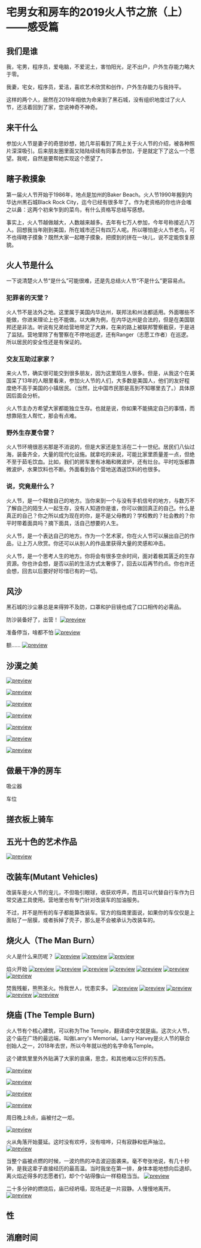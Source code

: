 # 宅男女和房车的2019火人节之旅（上）——感受篇

## 我们是谁

我，宅男，程序员，爱电脑，不爱泥土，害怕阳光，足不出户，户外生存能力略大于零。

我妻，宅女，程序员，爱洁，喜欢艺术欣赏和创作，户外生存能力与我持平。

这样的两个人，居然在2019年相依为命来到了黑石城，没有组织地度过了火人节，还活着回到了家，您说神奇不神奇。

## 来干什么

参加火人节是妻子的奇思妙想，她几年前看到了网上关于火人节的介绍，被各种照片深深吸引。后来朋友圈里面又陆陆续续有同事去参加，于是就定下了这么一个愿望。我呢，自然是要帮她实现这个愿望了。

## 瞎子教摸象

第一届火人节开始于1986年，地点是加州的Baker Beach。火人节1990年搬到内华达州黑石城Black Rock City，迄今已经有很多年了。作为老资格的你也许会嗤之以鼻：这两个初来乍到的菜鸟，有什么资格写总结写感想。

事实上，火人节越做越大，人数越来越多。去年有七万人参加，今年号称接近八万人。回想我当年刚到美国，所在城市还只有四万人呢。所以哪怕是火人节老鸟，可不也得瞎子摸象？既然大家一起瞎子摸象，把摸到的拼在一块儿，说不定能恢复原貌。

## 火人节是什么

一下说清楚火人节“是什么”可能很难，还是先总结火人节“不是什么”更容易点。

### 犯罪者的天堂？

火人节不是法外之地。这里属于美国内华达州，联邦法和州法都适用。外面哪些不能做，你进来理论上也不能做。以大麻为例，在内华达州是合法的，但是在美国联邦还是非法。听说有兄弟给营地带足了大麻，在来的路上被联邦警察截获，于是进了监狱。营地里除了有警察在不停地巡逻，还有Ranger（志愿工作者）在巡逻。所以居民的安全性还是有保证的。

### 交友互助过家家？

来火人节，确实很可能交到很多朋友，因为这里陌生人很多。但是，从我这个在美国呆了13年的人眼里看来，参加火人节的人们，大多数是美国人，他们的友好程度绝不高于美国的小镇居民。（当然，比中国市民那是高到不知哪里去了。）具体原因后面会分析。

火人节主办方希望大家都能独立生存。也就是说，你如果不能搞定自己的事情，而想靠陌生人帮忙，那会有点难。

### 野外生存夏令营？

火人节环境很恶劣那是不消说的，但是大家还是生活在二十一世纪。居民们八仙过海，装备齐全，大量的现代化设施。就拿吃的来说，可能比家里质量差一点，但绝不至于茹毛饮血。比如，我们的房车里有冰箱和微波炉，还有灶台。平时吃饭都靠微波炉，水果饮料也不断。外面看到各个营地送酒送饮料的也很多。

### 说，究竟是什么？

火人节，是一个释放自己的地方。当你来到一个与没有手机信号的地方，与数万不了解自己的陌生人一起生存，没有人知道你是谁，你可以做回真正的自己。什么是真正的自己？你之所以成为现在的你，是不是父母教的？学校教的？社会教的？你平时带着面具吗？摘下面具，活自己想要的人生。

火人节，是一个表达自己的地方。作为一个艺术家，你在火人节可以展出自己的作品，让上万人欣赏。你还可以从别人的作品里获得大量的灵感和冲击。

火人节，是一个思考人生的地方。你将会有很多空余时间，面对着极其匮乏的生存资源。你也许会想，是否以前的生活方式太奢侈了，回去以后再节约点。你也许还会想，回去以后要好好珍惜已有的一切。

## 风沙

黑石城的沙尘暴总是来得猝不及防，口罩和护目镜也成了口口相传的必需品。

防沙装备好了，出营！
[![preview](Myself/IMG_1708(Small).JPG)](Myself/IMG_1708.JPG)


准备停当，啥都不怕
[![preview](Myself/IMG_1732(Small).JPG)](Myself/IMG_1732.JPG)

额……
[![preview](Myself/IMG_1764(Small).JPG)](Myself/IMG_1764.JPG)

## 沙漠之美

[![preview](Nature/IMG_1722(Small).JPG)](Nature/IMG_1722.JPG)

[![preview](Nature/IMG_1826(Small).JPG)](Nature/IMG_1826.JPG)

[![preview](Nature/IMG_1859(Small).JPG)](Nature/IMG_1859.JPG)

[![preview](Nature/IMG_2297(Small).JPG)](Nature/IMG_2297.JPG)

[![preview](Nature/IMG_2954(Small).JPG)](Nature/IMG_2954.JPG)

[![preview](Nature/IMG_2955(Small).JPG)](Nature/IMG_2955.JPG)

[![preview](Nature/IMG_2958(Small).JPG)](Nature/IMG_2958.JPG)
## 做最干净的房车

吸尘器

车位

## 搓衣板上骑车





## 五光十色的艺术作品
[![preview](Temple/2P0A9644(Small).jpg)](Temple/2P0A9644.jpg)



## 改装车(Mutant Vehicles)

改装车是火人节的宠儿，不但吸引眼球，收获欢呼声，而且可以代替自行车作为日常交通工具使用。营地里也有专门针对改装车的加油服务。

不过，并不是所有的车子都能算改装车。官方的指南里面说，如果你的车仅仅是上面贴了一层膜，或者拆掉了壳子，那么是不会被承认为改装车的。

## 烧火人（The Man Burn）

火人是什么来历呢？
[![preview](Man/2P0A0333(Small).JPG)](Man/2P0A0333.JPG)
[![preview](Man/2P0A0353(Small).JPG)](Man/2P0A0353.JPG)
[![preview](Man/2P0A0409(Small).JPG)](Man/2P0A0409.JPG)

焰火开始
[![preview](Man/2P0A0483(Small).JPG)](Man/2P0A0483.JPG)
[![preview](Man/2P0A0528(Small).JPG)](Man/2P0A0528.JPG)
[![preview](Man/2P0A0542(Small).JPG)](Man/2P0A0542.JPG)
[![preview](Man/2P0A0596(Small).JPG)](Man/2P0A0596.JPG)
[![preview](Man/2P0A0621(Small).JPG)](Man/2P0A0621.JPG)
[![preview](Man/2P0A0628(Small).JPG)](Man/2P0A0628.JPG)
[![preview](Man/2P0A0666(Small).JPG)](Man/2P0A0666.JPG)

焚我残躯，熊熊圣火。怜我世人，忧患实多。
[![preview](Man/2P0A0732(Small).JPG)](Man/2P0A0732.JPG)
[![preview](Man/2P0A0745(Small).JPG)](Man/2P0A0745.JPG)
[![preview](Man/2P0A0786(Small).JPG)](Man/2P0A0786.JPG)
[![preview](Man/2P0A0809(Small).JPG)](Man/2P0A0809.JPG)
[![preview](Man/2P0A0819(Small).JPG)](Man/2P0A0819.JPG)




## 烧庙 (The Temple Burn)

火人节有个核心建筑，可以称为The Temple，翻译成中文就是庙。这次火人节，这个庙在广场的最远端，叫做Larry's Memorial。Larry Harvey是火人节的联合创始人之一，2018年去世，所以今年就以他的名字命名Temple。

这个建筑里里外外贴满了大家的哀痛，思念，和其他难以忘怀的东西。

[![preview](Temple/2P0A9632(Small).jpg)](Temple/2P0A9632.jpg)

[![preview](Temple/IMG_1774(Small).JPG)](Temple/IMG_1774.JPG)

[![preview](Temple/IMG_1781(Small).JPG)](Temple/IMG_1781.JPG)

[![preview](Temple/2P0A0983(Small).JPG)](Temple/2P0A0983.JPG)

周日晚上8点，庙被付之一炬。

[![preview](Temple/IMG_2302(Small).JPG)](Temple/IMG_2302.JPG)

火从角落开始蔓延。这时没有欢呼，没有喧哗，只有寂静和低声抽泣。
[![preview](Temple/2P0A1003(Small).JPG)](Temple/2P0A1003.JPG)

当整个庙被点燃的时候，一波灼热的冲击波迎面袭来。毫不夸张地说，有几十秒钟，是我这辈子直接经历的最高温。当时我坐在第一排，身体本能地想向后退却。离火焰近得多的志愿者们，却个个站得像山一样稳稳当当。
[![preview](Temple/2P0A1021(Small).JPG)](Temple/2P0A1021.JPG)

二十多分钟的燃烧后，庙已经坍塌，现场还是一片寂静。人慢慢地离开。
[![preview](Temple/IMG_2324(Small).JPG)](Temple/IMG_2324.JPG)

## 性

## 消磨时间
